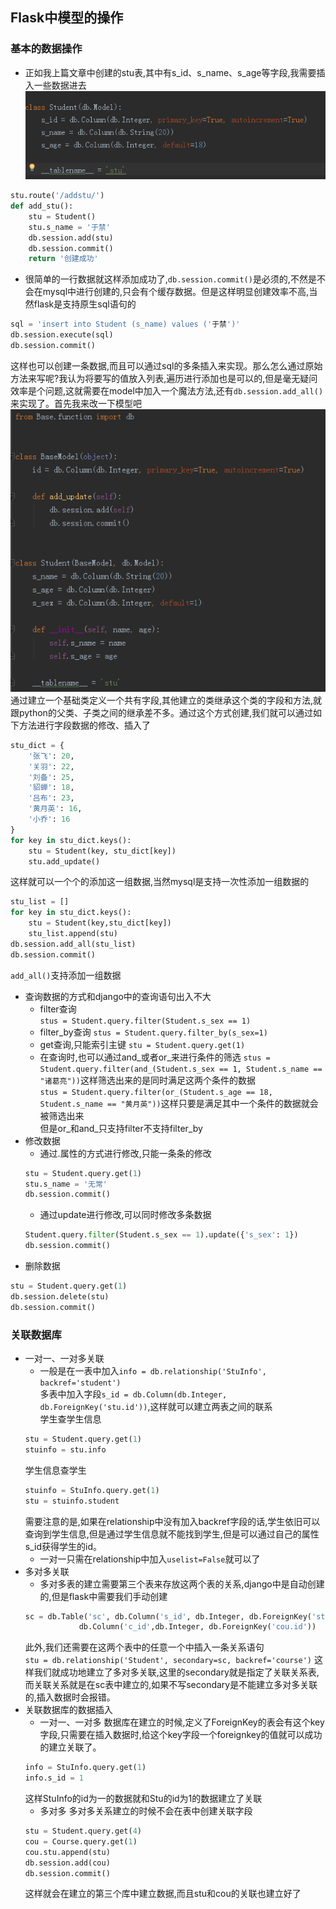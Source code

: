## Flask中模型的操作

### 基本的数据操作
- 正如我上篇文章中创建的stu表,其中有s_id、s_name、s_age等字段,我需要插入一些数据进去  
![](https://github.com/codeconveyer/flask/raw/main/picture/basefield.png)
```python
stu.route('/addstu/')
def add_stu():
	stu = Student()
	stu.s_name = '于禁'
	db.session.add(stu)
	db.session.commit()
	return '创建成功'
```
- 很简单的一行数据就这样添加成功了,`db.session.commit()`是必须的,不然是不会在mysql中进行创建的,只会有个缓存数据。但是这样明显创建效率不高,当然flask是支持原生sql语句的
```python
sql = 'insert into Student (s_name) values ('于禁')'
db.session.execute(sql)
db.session.commit()
```
这样也可以创建一条数据,而且可以通过sql的多条插入来实现。那么怎么通过原始方法来写呢?我认为将要写的值放入列表,遍历进行添加也是可以的,但是毫无疑问效率是个问题,这就需要在model中加入一个魔法方法,还有`db.session.add_all()`来实现了。首先我来改一下模型吧  
![](https://github.com/codeconveyer/flask/raw/main/picture/newmodel.png)  
通过建立一个基础类定义一个共有字段,其他建立的类继承这个类的字段和方法,就跟python的父类、子类之间的继承差不多。通过这个方式创建,我们就可以通过如下方法进行字段数据的修改、插入了  
```python
stu_dict = {
    '张飞': 20,
    '关羽': 22,
    '刘备': 25,
    '貂蝉': 18,
    '吕布': 23,
    '黄月英': 16,
    '小乔': 16
}
for key in stu_dict.keys():
    stu = Student(key, stu_dict[key])
    stu.add_update()
```
这样就可以一个个的添加这一组数据,当然mysql是支持一次性添加一组数据的  
```python
stu_list = []
for key in stu_dict.keys():
    stu = Student(key,stu_dict[key])
    stu_list.append(stu)
db.session.add_all(stu_list)
db.session.commit()
```  
`add_all()`支持添加一组数据  
- 查询数据的方式和django中的查询语句出入不大
	- filter查询  
	`stus = Student.query.filter(Student.s_sex == 1)`
	- filter_by查询
	`stus = Student.query.filter_by(s_sex=1)`
	- get查询,只能索引主键
	`stu = Student.query.get(1)`
	- 在查询时,也可以通过and_或者or_来进行条件的筛选
	`stus = Student.query.filter(and_(Student.s_sex == 1, Student.s_name == "诸葛亮"))`这样筛选出来的是同时满足这两个条件的数据  
	`stus = Student.query.filter(or_(Student.s_age == 18, Student.s_name == "黄月英"))`这样只要是满足其中一个条件的数据就会被筛选出来  
	但是or_和and_只支持filter不支持filter_by
- 修改数据
	- 通过.属性的方式进行修改,只能一条条的修改  
	```python
	stu = Student.query.get(1)
	stu.s_name = '无常'
	db.session.commit()
	```
	- 通过update进行修改,可以同时修改多条数据
	```python
	Student.query.filter(Student.s_sex == 1).update({'s_sex': 1})  
	db.session.commit()
	```
- 删除数据 
```python
stu = Student.query.get(1)
db.session.delete(stu)
db.session.commit()
```
### 关联数据库
- 一对一、一对多关联
	- 一般是在一表中加入`info = db.relationship('StuInfo', backref='student')`  
	多表中加入字段`s_id = db.Column(db.Integer, db.ForeignKey('stu.id'))`,这样就可以建立两表之间的联系  
	学生查学生信息  
	```python
	stu = Student.query.get(1)
	stuinfo = stu.info
	```  
	学生信息查学生  
	```python
	stuinfo = StuInfo.query.get(1)
	stu = stuinfo.student
	```
	需要注意的是,如果在relationship中没有加入backref字段的话,学生依旧可以查询到学生信息,但是通过学生信息就不能找到学生,但是可以通过自己的属性s_id获得学生的id。
	- 一对一只需在relationship中加入`uselist=False`就可以了
- 多对多关联
	- 多对多表的建立需要第三个表来存放这两个表的关系,django中是自动创建的,但是flask中需要我们手动创建  
	```python
	sc = db.Table('sc', db.Column('s_id', db.Integer, db.ForeignKey('stu.id')),
				db.Column('c_id',db.Integer, db.ForeignKey('cou.id'))
	```	
	此外,我们还需要在这两个表中的任意一个中插入一条关系语句  
	`stu = db.relationship('Student', secondary=sc, backref='course')`
	这样我们就成功地建立了多对多关联,这里的secondary就是指定了关联关系表,而关联关系就是在sc表中建立的,如果不写secondary是不能建立多对多关联的,插入数据时会报错。
- 关联数据库的数据插入
	- 一对一、一对多
	数据库在建立的时候,定义了ForeignKey的表会有这个key字段,只需要在插入数据时,给这个key字段一个foreignkey的值就可以成功的建立关联了。
	```python
	info = StuInfo.query.get(1)
	info.s_id = 1
	```  
	这样StuInfo的id为一的数据就和Stu的id为1的数据建立了关联
	- 多对多
	多对多关系建立的时候不会在表中创建关联字段
	```python
	stu = Student.query.get(4)
    cou = Course.query.get(1)
    cou.stu.append(stu)
    db.session.add(cou)
    db.session.commit()
	```
	这样就会在建立的第三个库中建立数据,而且stu和cou的关联也建立好了
